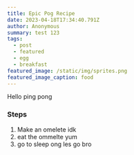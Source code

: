 ```yaml
---
title: Epic Pog Recipe
date: 2023-04-18T17:34:40.791Z
author: Anonymous
summary: test 123
tags:
  - post
  - featured
  - egg
  - breakfast
featured_image: /static/img/sprites.png
featured_image_caption: food
---
```

H﻿ello ping pong



### S﻿teps

1. M﻿ake an omelete idk
2. e﻿at the ommelte yum
3. g﻿o to sleep ong les go bro
